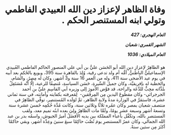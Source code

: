 <h1 dir="rtl">وفاة الظاهر لإعزاز دين الله العبيدي الفاطمي وتولي ابنه المستنصر الحكم .</h1>

<h5 dir="rtl">العام الهجري:  427

الشهر القمري: شعبان

العام الميلادي: 1036</h5>

<p dir="rtl">هو الظاهِرُ لإعزازِ دينِ الله أبو الحَسَن عليُّ بن أبي علي المنصور الحاكم الفاطمي العُبيدي الإسماعيليُّ الباطنيُّ, أمُّه أم ولد تدعى رقية، وُلِدَ بالقاهرة سنة 395، وبويع بالحُكمِ بعد أبيه في يوم عيد الأضحى سنة 411، وله من العمرِ 16 سنة و3 أشهر، وكان له مِصرُ، والشام، والخطبة له بإفريقيَّة، وكان جميلَ السِّيرةِ، حَسَن السياسةِ، مُنصِفًا للرعية، إلَّا أنَّه مُشتَغِلٌ بلذَّاته محِبٌّ للدَّعَة والراحة، قد فوَّض الأمورَ إلى وزيره أبي القاسِمِ عليِّ بنِ أحمد الجرجرائي- وكان مقطوعَ اليدينِ مِن المِرفَقينِ-  لِمَعرفته بكفايته وأمانته، في سنة ثماني عشرة، فاستمَرَّ في الوزارة مدةَ ولايةِ الظاهر، ثمَّ لوَلَده المُستنصِر، توفِّي الظاهِرُ في منتصف شعبان بمصر وكان عمُره ثلاثًا وثلاثين سنة، وكانت مُدَّة حُكمِه خَمسَ عشرة سنة وتسعةَ أشهر وسبعة عشر يومًا، ولَمَّا مات الظاهِرُ ولِيَ بعده ابنُه تميم معد، ولقب المستنصر بالله، وتكَفَّل بأعباء المملكة بين يديه الأفضَلُ أميرُ الجيوش، واسمُه بدر بن عبد الله الجمالي، وكان عمرُ المستنصرِ يومَ نُصِّبَ حاكِمًا سبعَ سنينَ وعِدَّة أشهر، وبقي حاكمًا أكثَرَ مِن ستين سنةً.</p></br>
